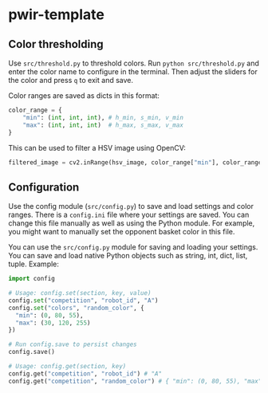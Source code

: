 # pwir-template

## Color thresholding

Use `src/threshold.py` to threshold colors. Run `python src/threshold.py` and enter the color
name to configure in the terminal. Then adjust the sliders for the color and press `q` to exit
and save.

Color ranges are saved as dicts in this format:
```python
color_range = {
    "min": (int, int, int), # h_min, s_min, v_min
    "max": (int, int, int)  # h_max, s_max, v_max
}
```
This can be used to filter a HSV image using OpenCV:
```python
filtered_image = cv2.inRange(hsv_image, color_range["min"], color_range["max"])
```

## Configuration

Use the config module (`src/config.py`) to save and load settings and color ranges. There is a
`config.ini` file where your settings are saved. You can change this file manually as well as using the Python module.
For example, you might want to manually set the opponent basket color in this file.

You can use the `src/config.py` module for saving and loading your settings. You can save and load native Python
objects such as string, int, dict, list, tuple. Example:
```python
import config

# Usage: config.set(section, key, value)
config.set("competition", "robot_id", "A")
config.set("colors", "random_color", {
  "min": (0, 80, 55),
  "max": (30, 120, 255)
})

# Run config.save to persist changes
config.save() 

# Usage: config.get(section, key)
config.get("competition", "robot_id") # "A"
config.get("competition", "random_color") # { "min": (0, 80, 55), "max": (30, 120, 255) })
```
